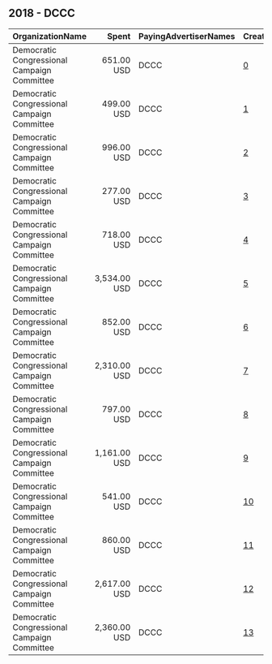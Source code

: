 ## 2018 - DCCC 
|OrganizationName|Spent|PayingAdvertiserNames|CreativeUrls|Impressions|Genders|AgeBrackets|CountryCodes|BillingAddresses|CandidateBallotInformation|
|:---|---:|:---|:---|---:|:---|:---|:---|:---|:---|
|Democratic Congressional Campaign Committee|651.00 USD|DCCC|[0](https://www.snap.com/political-ads/asset/39ceb9d8b2f99df42720a282df98b9ecd1f408244f5fd56f9297530026c4720b?mediaType=mp4)|88,101||18+|united states|"430 S Capitol St SE,Washington,20003,US"||
|Democratic Congressional Campaign Committee|499.00 USD|DCCC|[1](https://www.snap.com/political-ads/asset/afeadb50d069453824cab4d1fdc7c1a26f505925ec6f5adddcaefe30203a5ce7?mediaType=mp4)|150,711|||united states|"430 S Capitol St SE,Washington,20003,US"||
|Democratic Congressional Campaign Committee|996.00 USD|DCCC|[2](https://www.snap.com/political-ads/asset/c8d854509e28a88dcffc80c1fe48de012e6538998d74d067c771d679b5df1f96?mediaType=mp4)|105,047||18+|united states|"430 S Capitol St SE,Washington,20003,US"||
|Democratic Congressional Campaign Committee|277.00 USD|DCCC|[3](https://www.snap.com/political-ads/asset/d814cafef0110c5cf78aa420ebaa01529f0634ee8e653d7e7b26cd7ca2541468?mediaType=mp4)|53,211||18+|united states|"430 S Capitol St SE,Washington,20003,US"||
|Democratic Congressional Campaign Committee|718.00 USD|DCCC|[4](https://www.snap.com/political-ads/asset/78383855d3e98d76fc8867d0d948fa0e69e3103a3e830e9c1aa2903d699a3078?mediaType=mp4)|180,098||18+|united states|"430 S Capitol St SE,Washington,20003,US"||
|Democratic Congressional Campaign Committee|3,534.00 USD|DCCC|[5](https://www.snap.com/political-ads/asset/4a69ed4e43fcbefbb2172dfc50d09201f941ef58b3958866b65fa2f405375b7a?mediaType=mp4)|664,276||18+|united states|"430 S Capitol St SE,Washington,20003,US"||
|Democratic Congressional Campaign Committee|852.00 USD|DCCC|[6](https://www.snap.com/political-ads/asset/4ebc6589367525d953b22d8e32c15866d258a2e441b55eb95e878f1817bf9b60?mediaType=mp4)|138,288||18+|united states|"430 S Capitol St SE,Washington,20003,US"||
|Democratic Congressional Campaign Committee|2,310.00 USD|DCCC|[7](https://www.snap.com/political-ads/asset/4a69ed4e43fcbefbb2172dfc50d09201f941ef58b3958866b65fa2f405375b7a?mediaType=mp4)|248,126||18+|united states|"430 S Capitol St SE,Washington,20003,US"||
|Democratic Congressional Campaign Committee|797.00 USD|DCCC|[8](https://www.snap.com/political-ads/asset/6b5a46d094978138718e7578d0c3b57cb03ab743f34300e6df9200783b7af95c?mediaType=mp4)|159,527||18+|united states|"430 S Capitol St SE,Washington,20003,US"||
|Democratic Congressional Campaign Committee|1,161.00 USD|DCCC|[9](https://www.snap.com/political-ads/asset/4ebc6589367525d953b22d8e32c15866d258a2e441b55eb95e878f1817bf9b60?mediaType=mp4)|235,578||18+|united states|"430 S Capitol St SE,Washington,20003,US"||
|Democratic Congressional Campaign Committee|541.00 USD|DCCC|[10](https://www.snap.com/political-ads/asset/c5ad3a7f5f0c98cb823b223bd3cae2ec833d643c8b7616791f2d9dac5dfc9928?mediaType=mp4)|90,814||18+|united states|"430 S Capitol St SE,Washington,20003,US"||
|Democratic Congressional Campaign Committee|860.00 USD|DCCC|[11](https://www.snap.com/political-ads/asset/628591951452a9bbd124c2da2feb75c79c9cbc1390738cfbb6dc40245e53e27f?mediaType=mp4)|152,848||18+|united states|"430 S Capitol St SE,Washington,20003,US"||
|Democratic Congressional Campaign Committee|2,617.00 USD|DCCC|[12](https://www.snap.com/political-ads/asset/4a69ed4e43fcbefbb2172dfc50d09201f941ef58b3958866b65fa2f405375b7a?mediaType=mp4)|341,437||18+|united states|"430 S Capitol St SE,Washington,20003,US"||
|Democratic Congressional Campaign Committee|2,360.00 USD|DCCC|[13](https://www.snap.com/political-ads/asset/78f069b28914e8cb099c608a4a426713ba3f3014dd5551af72aaf330dd61b7ca?mediaType=mp4)|311,317||18+|united states|"430 S Capitol St SE,Washington,20003,US"||
